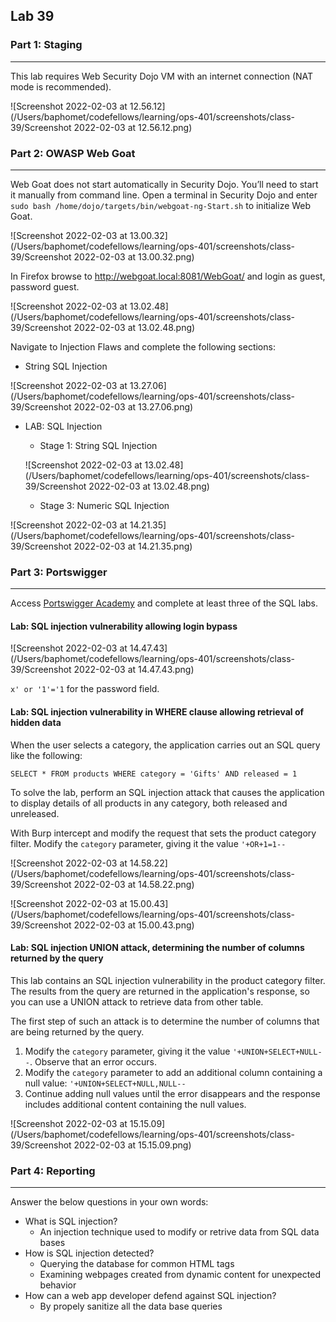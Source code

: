 ## Lab 39

### Part 1: Staging

------

This lab requires Web Security Dojo VM with an internet connection (NAT mode is recommended).

![Screenshot 2022-02-03 at 12.56.12](/Users/baphomet/codefellows/learning/ops-401/screenshots/class-39/Screenshot 2022-02-03 at 12.56.12.png)

### Part 2: OWASP Web Goat

------

Web Goat does not start automatically in Security Dojo. You’ll need to start it manually from command line. Open a terminal in Security Dojo and enter `sudo bash /home/dojo/targets/bin/webgoat-ng-Start.sh` to initialize Web Goat.

![Screenshot 2022-02-03 at 13.00.32](/Users/baphomet/codefellows/learning/ops-401/screenshots/class-39/Screenshot 2022-02-03 at 13.00.32.png)

In Firefox browse to http://webgoat.local:8081/WebGoat/ and login as guest, password guest. 

![Screenshot 2022-02-03 at 13.02.48](/Users/baphomet/codefellows/learning/ops-401/screenshots/class-39/Screenshot 2022-02-03 at 13.02.48.png)

Navigate to Injection Flaws and complete the following sections:

- String SQL Injection

![Screenshot 2022-02-03 at 13.27.06](/Users/baphomet/codefellows/learning/ops-401/screenshots/class-39/Screenshot 2022-02-03 at 13.27.06.png)

+ LAB: SQL Injection

  + Stage 1: String SQL Injection

  ![Screenshot 2022-02-03 at 13.02.48](/Users/baphomet/codefellows/learning/ops-401/screenshots/class-39/Screenshot 2022-02-03 at 13.02.48.png)
  + Stage 3: Numeric SQL Injection

![Screenshot 2022-02-03 at 14.21.35](/Users/baphomet/codefellows/learning/ops-401/screenshots/class-39/Screenshot 2022-02-03 at 14.21.35.png)

### Part 3: Portswigger

------

Access [Portswigger Academy](https://portswigger.net/web-security/all-labs) and complete at least three of the SQL labs.

#### Lab: SQL injection vulnerability allowing login bypass

![Screenshot 2022-02-03 at 14.47.43](/Users/baphomet/codefellows/learning/ops-401/screenshots/class-39/Screenshot 2022-02-03 at 14.47.43.png)

`x' or '1'='1` for the password field.

#### Lab: SQL injection vulnerability in WHERE clause allowing retrieval of hidden data

When the user selects a category, the application carries out an SQL query like the following:

```
SELECT * FROM products WHERE category = 'Gifts' AND released = 1
```

To solve the lab, perform an SQL injection attack that causes the application to display details of all products in any category, both released and unreleased.

With Burp  intercept and modify the request that sets the product category filter. Modify the `category` parameter, giving it the value `'+OR+1=1--`

![Screenshot 2022-02-03 at 14.58.22](/Users/baphomet/codefellows/learning/ops-401/screenshots/class-39/Screenshot 2022-02-03 at 14.58.22.png)

![Screenshot 2022-02-03 at 15.00.43](/Users/baphomet/codefellows/learning/ops-401/screenshots/class-39/Screenshot 2022-02-03 at 15.00.43.png)

#### Lab: SQL injection UNION attack, determining the number of columns returned by the query

This lab contains an SQL injection vulnerability in the product category filter. The results from the query are returned in the application's response, so you can use a UNION attack to retrieve data from other table.

The first step of such an attack is to determine the number of columns that are being returned by the query.

1. Modify the `category` parameter, giving it the value `'+UNION+SELECT+NULL--`. Observe that an error occurs.
2. Modify the `category` parameter to add an additional column containing a null value: `'+UNION+SELECT+NULL,NULL--`
3. Continue adding null values until the error disappears and the response includes additional content containing the null values.

![Screenshot 2022-02-03 at 15.15.09](/Users/baphomet/codefellows/learning/ops-401/screenshots/class-39/Screenshot 2022-02-03 at 15.15.09.png)

### Part 4: Reporting

------

Answer the below questions in your own words:

- What is SQL injection?
  - An injection technique used to modify or retrive data from SQL data bases
- How is SQL injection detected?
  - Querying the database for common HTML tags
  - Examining webpages created from dynamic content for unexpected behavior
- How can a web app developer defend against SQL injection?
  - By propely sanitize all the data base queries